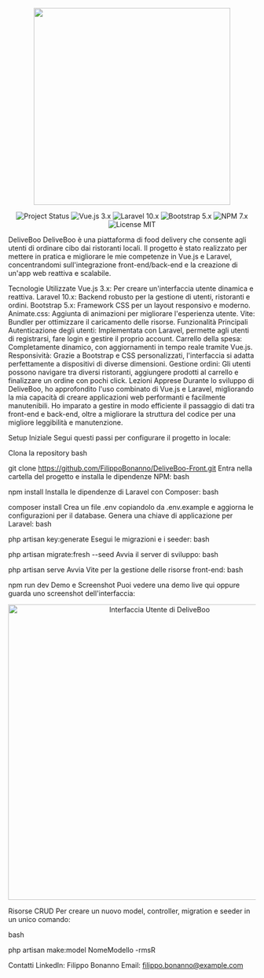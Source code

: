 
<p align="center"><a href="https://vuejs.org/" target="_blank"><img src="https://upload.wikimedia.org/wikipedia/commons/f/f1/Vue.png" width="400"></a></p> <p align="center"> <img src="https://img.shields.io/badge/project-DeliveBoo-brightgreen" alt="Project Status"> <img src="https://img.shields.io/badge/vue-3.x-blue" alt="Vue.js 3.x" /> <img src="https://img.shields.io/badge/laravel-10.x-red" alt="Laravel 10.x" /> <img src="https://img.shields.io/badge/bootstrap-5.x-orange" alt="Bootstrap 5.x" /> <img src="https://img.shields.io/badge/npm-7.x-yellow" alt="NPM 7.x" /> <br> <img src="https://img.shields.io/badge/license-MIT-blue" alt="License MIT" /> </p>
DeliveBoo
DeliveBoo è una piattaforma di food delivery che consente agli utenti di ordinare cibo dai ristoranti locali. Il progetto è stato realizzato per mettere in pratica e migliorare le mie competenze in Vue.js e Laravel, concentrandomi sull'integrazione front-end/back-end e la creazione di un'app web reattiva e scalabile.

Tecnologie Utilizzate
Vue.js 3.x: Per creare un'interfaccia utente dinamica e reattiva.
Laravel 10.x: Backend robusto per la gestione di utenti, ristoranti e ordini.
Bootstrap 5.x: Framework CSS per un layout responsivo e moderno.
Animate.css: Aggiunta di animazioni per migliorare l'esperienza utente.
Vite: Bundler per ottimizzare il caricamento delle risorse.
Funzionalità Principali
Autenticazione degli utenti: Implementata con Laravel, permette agli utenti di registrarsi, fare login e gestire il proprio account.
Carrello della spesa: Completamente dinamico, con aggiornamenti in tempo reale tramite Vue.js.
Responsività: Grazie a Bootstrap e CSS personalizzati, l'interfaccia si adatta perfettamente a dispositivi di diverse dimensioni.
Gestione ordini: Gli utenti possono navigare tra diversi ristoranti, aggiungere prodotti al carrello e finalizzare un ordine con pochi click.
Lezioni Apprese
Durante lo sviluppo di DeliveBoo, ho approfondito l'uso combinato di Vue.js e Laravel, migliorando la mia capacità di creare applicazioni web performanti e facilmente manutenibili. Ho imparato a gestire in modo efficiente il passaggio di dati tra front-end e back-end, oltre a migliorare la struttura del codice per una migliore leggibilità e manutenzione.

Setup Iniziale
Segui questi passi per configurare il progetto in locale:

Clona la repository
bash
 
git clone https://github.com/FilippoBonanno/DeliveBoo-Front.git
Entra nella cartella del progetto e installa le dipendenze NPM:
bash
 
npm install
Installa le dipendenze di Laravel con Composer:
bash
 
composer install
Crea un file .env copiandolo da .env.example e aggiorna le configurazioni per il database.
Genera una chiave di applicazione per Laravel:
bash
 
php artisan key:generate
Esegui le migrazioni e i seeder:
bash
 
php artisan migrate:fresh --seed
Avvia il server di sviluppo:
bash
 
php artisan serve
Avvia Vite per la gestione delle risorse front-end:
bash

npm run dev
Demo e Screenshot
Puoi vedere una demo live qui oppure guarda uno screenshot dell'interfaccia:

<p align="center"> <img src="screenshot.png" alt="Interfaccia Utente di DeliveBoo" width="600"> </p>
Risorse CRUD
Per creare un nuovo model, controller, migration e seeder in un unico comando:

bash
 
php artisan make:model NomeModello -rmsR

Contatti
LinkedIn: Filippo Bonanno
Email: filippo.bonanno@example.com